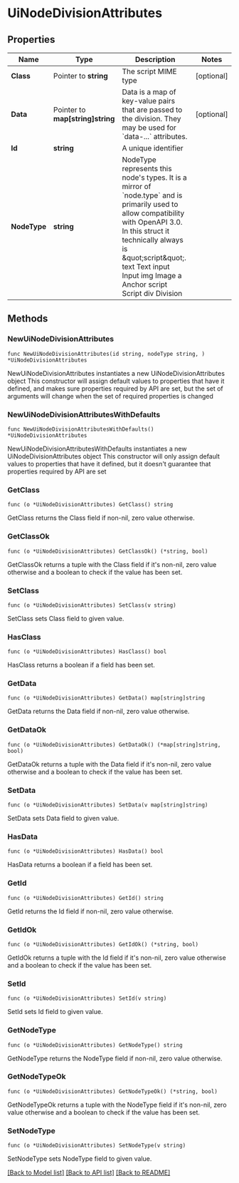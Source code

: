 # UiNodeDivisionAttributes

## Properties

Name | Type | Description | Notes
------------ | ------------- | ------------- | -------------
**Class** | Pointer to **string** | The script MIME type | [optional] 
**Data** | Pointer to **map[string]string** | Data is a map of key-value pairs that are passed to the division.  They may be used for &#x60;data-...&#x60; attributes. | [optional] 
**Id** | **string** | A unique identifier | 
**NodeType** | **string** | NodeType represents this node&#39;s types. It is a mirror of &#x60;node.type&#x60; and is primarily used to allow compatibility with OpenAPI 3.0. In this struct it technically always is \&quot;script\&quot;. text Text input Input img Image a Anchor script Script div Division | 

## Methods

### NewUiNodeDivisionAttributes

`func NewUiNodeDivisionAttributes(id string, nodeType string, ) *UiNodeDivisionAttributes`

NewUiNodeDivisionAttributes instantiates a new UiNodeDivisionAttributes object
This constructor will assign default values to properties that have it defined,
and makes sure properties required by API are set, but the set of arguments
will change when the set of required properties is changed

### NewUiNodeDivisionAttributesWithDefaults

`func NewUiNodeDivisionAttributesWithDefaults() *UiNodeDivisionAttributes`

NewUiNodeDivisionAttributesWithDefaults instantiates a new UiNodeDivisionAttributes object
This constructor will only assign default values to properties that have it defined,
but it doesn't guarantee that properties required by API are set

### GetClass

`func (o *UiNodeDivisionAttributes) GetClass() string`

GetClass returns the Class field if non-nil, zero value otherwise.

### GetClassOk

`func (o *UiNodeDivisionAttributes) GetClassOk() (*string, bool)`

GetClassOk returns a tuple with the Class field if it's non-nil, zero value otherwise
and a boolean to check if the value has been set.

### SetClass

`func (o *UiNodeDivisionAttributes) SetClass(v string)`

SetClass sets Class field to given value.

### HasClass

`func (o *UiNodeDivisionAttributes) HasClass() bool`

HasClass returns a boolean if a field has been set.

### GetData

`func (o *UiNodeDivisionAttributes) GetData() map[string]string`

GetData returns the Data field if non-nil, zero value otherwise.

### GetDataOk

`func (o *UiNodeDivisionAttributes) GetDataOk() (*map[string]string, bool)`

GetDataOk returns a tuple with the Data field if it's non-nil, zero value otherwise
and a boolean to check if the value has been set.

### SetData

`func (o *UiNodeDivisionAttributes) SetData(v map[string]string)`

SetData sets Data field to given value.

### HasData

`func (o *UiNodeDivisionAttributes) HasData() bool`

HasData returns a boolean if a field has been set.

### GetId

`func (o *UiNodeDivisionAttributes) GetId() string`

GetId returns the Id field if non-nil, zero value otherwise.

### GetIdOk

`func (o *UiNodeDivisionAttributes) GetIdOk() (*string, bool)`

GetIdOk returns a tuple with the Id field if it's non-nil, zero value otherwise
and a boolean to check if the value has been set.

### SetId

`func (o *UiNodeDivisionAttributes) SetId(v string)`

SetId sets Id field to given value.


### GetNodeType

`func (o *UiNodeDivisionAttributes) GetNodeType() string`

GetNodeType returns the NodeType field if non-nil, zero value otherwise.

### GetNodeTypeOk

`func (o *UiNodeDivisionAttributes) GetNodeTypeOk() (*string, bool)`

GetNodeTypeOk returns a tuple with the NodeType field if it's non-nil, zero value otherwise
and a boolean to check if the value has been set.

### SetNodeType

`func (o *UiNodeDivisionAttributes) SetNodeType(v string)`

SetNodeType sets NodeType field to given value.



[[Back to Model list]](../README.md#documentation-for-models) [[Back to API list]](../README.md#documentation-for-api-endpoints) [[Back to README]](../README.md)


